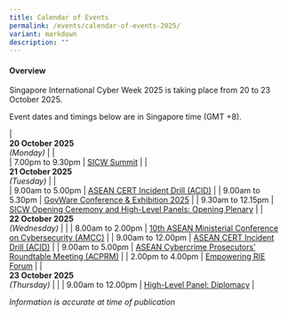 ```yaml
---
title: Calendar of Events
permalink: /events/calendar-of-events-2025/
variant: markdown
description: ""
---
```

#### **Overview**

Singapore International Cyber Week 2025 is taking place from 20 to 23 October 2025.

Event dates and timings below are in Singapore time (GMT +8). 

| <br> **20 October 2025** <br>*(Monday)* |                                                                                                |                            
| 7.00pm to 9.30pm           | [SICW Summit](/events/20-oct/sicw-summit/)                               |
| <br> **21 October 2025** <br>*(Tuesday)* |                                                                                                |       
| 9.00am to 5.00pm           | [ASEAN CERT Incident Drill (ACID)](/events/21-oct/asean-cert-incident-drill-acid/)                               |
| 9.00am to 5.30pm           | [GovWare Conference &amp; Exhibition 2025](/events/21-oct/govware-conference-exhibition-2025/)                               |
| 9.30am to 12.15pm           | [SICW Opening Ceremony and High-Level Panels: Opening Plenary](/events/21-oct/sicw-opening-ceremony-and-high-level-panels-opening-plenary/)                               |
| <br> **22 October 2025** <br>*(Wednesday)* |                                                                                                |
| 8.00am to 2.00pm           | [10th ASEAN Ministerial Conference on Cybersecurity (AMCC)](/events/22-oct/10th-asean-ministerial-conference-on-cybersecurity-amcc/)                               |
| 9.00am to 12.00pm           | [ASEAN CERT Incident Drill (ACID)](/events/22-oct/asean-cert-incident-drill-acid/)                               |
| 9.00am to 5.00pm           | [ASEAN Cybercrime Prosecutors’ Roundtable Meeting (ACPRM)](/events/22-oct/asean-cybercrime-prosecutors-roundtable-meeting-acprm/)                               |
| 2.00pm to 4.00pm           | [Empowering RIE Forum](/events/22-oct/empowering-rie-forum/)                               |
| <br> **23 October 2025** <br>*(Thursday)*          |                                                                                           |
| 9.00am to 12.00pm           | [High-Level Panel: Diplomacy](/events/23-oct/high-level-panel-diplomacy/)                               |



*Information is accurate at time of publication*